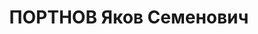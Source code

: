 ---
title: ПОРТНОВ Яков Семенович
description: р. 1905, с. Новопавлівка Павлоградського р-ну Дніпропетровської обл.,
  єврей, з міщан, чл. ВКП(б), освіта початкова, працівник Дніпропетровської обласної
  ради ТСОАВІАХІМу. 14.01.1938 звинувачений у належності до к/рев. організації, розстріляний
  15.01.1938 р. Реабілітований 19.09.1957 р.
---